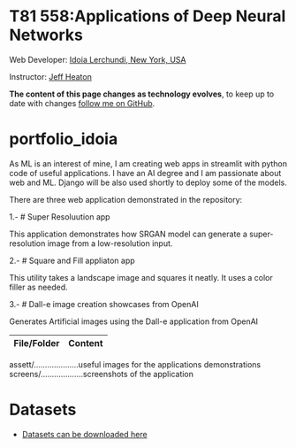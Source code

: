 # T81 558:Applications of Deep Neural Networks
Web Developer: [Idoia Lerchundi, New York, USA](https://live-webdevserv.pantheonsite.io)

Instructor: [Jeff Heaton]()

**The content of this page changes as technology evolves**, to keep up to date with changes [follow me on GitHub](https://github.com/webdevserv/portfolio_idoia).

# portfolio_idoia

As ML is an interest of mine, I am creating web apps in streamlit with python code of useful applications. I have an AI degree and I am passionate about web and ML. Django will be also used shortly to deploy some of the models.

There are three web application demonstrated in the repository:

1.- # Super Resoluution app

This application demonstrates how SRGAN model can generate a super-resolution image from a low-resolution input.

2.- # Square and Fill appliaton app

This utility takes a landscape image and squares it neatly. It uses a color filler as needed.

3.- # Dall-e image creation showcases from OpenAI

Generates Artificial images using the Dall-e application from OpenAI



File/Folder | Content
---|---
assett/....................useful images for the applications demonstrations
screens/...................screenshots of the application

# Datasets

* [Datasets can be downloaded here](www.html.link)

